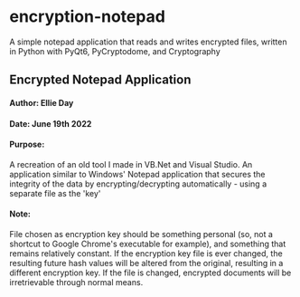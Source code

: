 # encryption-notepad
A simple notepad application that reads and writes encrypted files, written in Python with PyQt6, PyCryptodome, and Cryptography

## Encrypted Notepad Application
#### Author: Ellie Day
#### Date: June 19th 2022

#### Purpose: 
A recreation of an old tool I made in VB.Net and Visual Studio. An application similar to Windows' Notepad application that secures the integrity of the data by encrypting/decrypting automatically - using a separate file as the 'key'

#### Note:
File chosen as encryption key should be something personal (so, not a shortcut to Google Chrome's executable for example), and something that remains relatively constant. If the encryption key file is ever changed, the resulting future hash values will be altered from the original, resulting in a different encryption key. If the file is changed, encrypted documents will be irretrievable through normal means.

